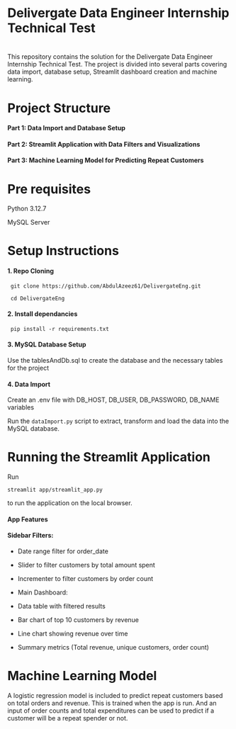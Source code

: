 #
# Delivergate Data Engineer Internship Technical Test
#

This repository contains the solution for the Delivergate Data Engineer Internship Technical Test. The project is divided into several parts covering data import, database setup, Streamlit dashboard creation and machine learning.

# Project Structure
#### Part 1: Data Import and Database Setup
#### Part 2: Streamlit Application with Data Filters and Visualizations
#### Part 3:  Machine Learning Model for Predicting Repeat Customers

# Pre requisites

Python 3.12.7

MySQL Server

# Setup Instructions
#### 1. Repo Cloning
   
     git clone https://github.com/AbdulAzeez61/DelivergateEng.git
   
     cd DelivergateEng

#### 2. Install dependancies
  
     pip install -r requirements.txt
   
#### 3. MySQL Database Setup

   Use the tablesAndDb.sql to create the database and the necessary tables for the project

#### 4. Data Import

Create an .env file with DB_HOST, DB_USER, DB_PASSWORD, DB_NAME variables

Run the `dataImport.py` script to extract, transform and load the data into the MySQL database.

# Running the Streamlit Application

Run
```
streamlit app/streamlit_app.py 
```
to run the application on the local browser.
#### App Features

#### Sidebar Filters:
- Date range filter for order_date
  
- Slider to filter customers by total amount spent
  
- Incrementer to filter customers by order count
  
- Main Dashboard:
  
- Data table with filtered results
  
- Bar chart of top 10 customers by revenue
  
- Line chart showing revenue over time

- Summary metrics (Total revenue, unique customers, order count)
  
# Machine Learning Model
  A logistic regression model is included to predict repeat customers based on total orders and revenue. This is trained when the app is run. And an input of order counts and total expenditures can be used to predict if a customer will be a repeat spender or not.
  
  
